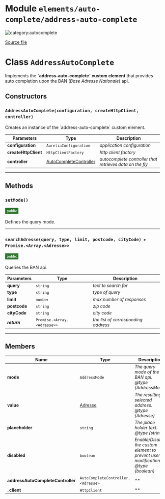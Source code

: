 # Module `elements/auto-complete/address-auto-complete`

![category:autocomplete](https://img.shields.io/badge/category-autocomplete-blue.svg?style=flat-square)



[Source file](..\src\elements\auto-complete\address-auto-complete.js)

# Class `AddressAutoComplete`

Implements the **&#x60;address-auto-complete&#x60; custom element** that provides auto completion upon the BAN (*Base Adresse Nationale*) api.

## Constructors


### `AddressAutoComplete(configuration, createHttpClient, controller)`

Creates an instance of the &#x60;address-auto-complete&#x60; custom element.

Parameters | Type | Description
--- | --- | ---
__configuration__ | `AureliaConfiguration` | *application configuration*
__createHttpClient__ | `HttpClientFactory` | *http client factory*
__controller__ | [AutoCompleteController](src-elements-auto-complete_auto-complete-controller.md) | *autocomplete controller that retrieves data on the fly*

---

## Methods

### `setMode()`

![modifier: public](images/badges/modifier-public.png)

Defines the query mode.

---

### `searchAdresse(query, type, limit, postcode, cityCode) ► Promise.<Array.<Adresse>>`

![modifier: public](images/badges/modifier-public.png)

Queries the BAN api.

Parameters | Type | Description
--- | --- | ---
__query__ | `string` | *text to search for*
__type__ | `string` | *type of query*
__limit__ | `number` | *max number of responses*
__postcode__ | `string` | *zip code*
__cityCode__ | `string` | *city code*
__*return*__ | `Promise.<Array.<Adresse>>` | *the list of corresponding address*

---

## Members

Name | Type | Description
--- | --- | ---
__mode__ | `AddressMode` | *The query mode of the BAN api. @type {AddressMode}*
__value__ | [Adresse](src-elements-auto-complete_adresse.md) | *The resulting selected address. @type {Adresse}*
__placeholder__ | `string` | *The place holder text. @type {string}*
__disabled__ | `boolean` | *Enable/Disable the custom element to prevent user modification. @type {boolean}*
__addressAutoCompleteController__ | `AutoCompleteController.<Adresse>` | **
___client__ | `HttpClient` | **

